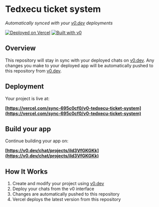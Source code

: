 # Tedxecu ticket system

*Automatically synced with your [v0.dev](https://v0.dev) deployments*

[![Deployed on Vercel](https://img.shields.io/badge/Deployed%20on-Vercel-black?style=for-the-badge&logo=vercel)](https://vercel.com/sync-695c0cf0/v0-tedxecu-ticket-system)
[![Built with v0](https://img.shields.io/badge/Built%20with-v0.dev-black?style=for-the-badge)](https://v0.dev/chat/projects/ild3VfGKGKk)

## Overview

This repository will stay in sync with your deployed chats on [v0.dev](https://v0.dev).
Any changes you make to your deployed app will be automatically pushed to this repository from [v0.dev](https://v0.dev).

## Deployment

Your project is live at:

**[https://vercel.com/sync-695c0cf0/v0-tedxecu-ticket-system](https://vercel.com/sync-695c0cf0/v0-tedxecu-ticket-system)**

## Build your app

Continue building your app on:

**[https://v0.dev/chat/projects/ild3VfGKGKk](https://v0.dev/chat/projects/ild3VfGKGKk)**

## How It Works

1. Create and modify your project using [v0.dev](https://v0.dev)
2. Deploy your chats from the v0 interface
3. Changes are automatically pushed to this repository
4. Vercel deploys the latest version from this repository